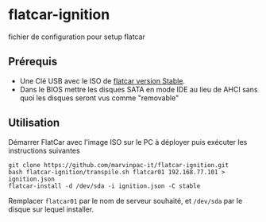 # flatcar-ignition
fichier de configuration pour setup flatcar

## Prérequis
- Une Clé USB avec le ISO de [flatcar version Stable](https://www.flatcar.org/releases). 
- Dans le BIOS mettre les disques SATA en mode IDE au lieu de AHCI sans quoi les disques seront vus comme "removable"

## Utilisation
Démarrer FlatCar avec l'image ISO sur le PC à déployer puis exécuter les instructions suivantes

    git clone https://github.com/marvinpac-it/flatcar-ignition.git
    bash flatcar-ignition/transpile.sh flatcar01 192.168.77.101 > ignition.json
    flatcar-install -d /dev/sda -i ignition.json -C stable

Remplacer `flatcar01` par le nom de serveur souhaité, et `/dev/sda` par le disque sur lequel installer.
